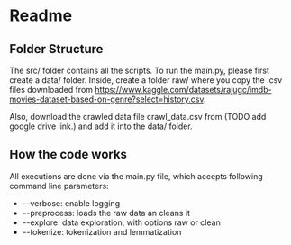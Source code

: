 # Readme

## Folder Structure

The src/ folder contains all the scripts. To run the main.py, please first create a data/ folder. Inside, create a folder 
raw/ where you copy the .csv files downloaded from https://www.kaggle.com/datasets/rajugc/imdb-movies-dataset-based-on-genre?select=history.csv. 

Also, download the crawled data file crawl_data.csv from (TODO add google drive link.) and add it into the data/ folder.

## How the code works

All executions are done via the main.py file, which accepts following command line parameters: 

* --verbose: enable logging
* --preprocess: loads the raw data an cleans it
* --explore: data exploration, with options raw or clean
* --tokenize: tokenization and lemmatization
